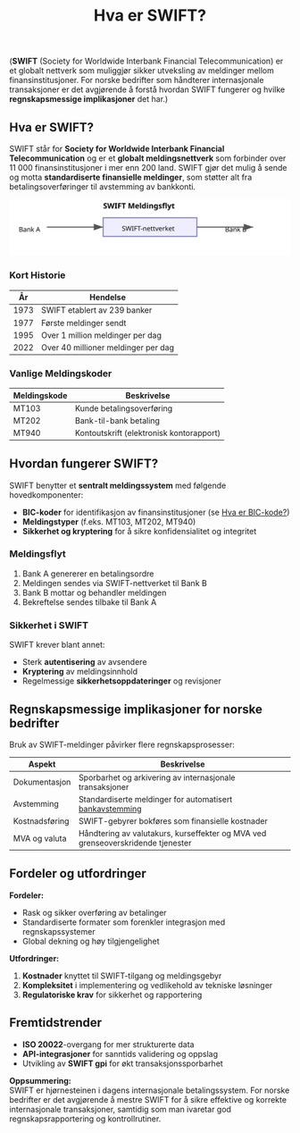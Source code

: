 ﻿---
title: "Hva er SWIFT?"
seoTitle: "Hva er SWIFT?"
description: '(**SWIFT** (Society for Worldwide Interbank Financial Telecommunication) er et globalt nettverk som muliggjør sikker utveksling av meldinger mellom finansinsti...'
---

(**SWIFT** (Society for Worldwide Interbank Financial Telecommunication) er et globalt nettverk som muliggjør sikker utveksling av meldinger mellom finansinstitusjoner. For norske bedrifter som håndterer internasjonale transaksjoner er det avgjørende å forstå hvordan SWIFT fungerer og hvilke **regnskapsmessige implikasjoner** det har.)

## Hva er SWIFT?

SWIFT står for **Society for Worldwide Interbank Financial Telecommunication** og er et **globalt meldingsnettverk** som forbinder over 11 000 finansinstitusjoner i mer enn 200 land. SWIFT gjør det mulig å sende og motta **standardiserte finansielle meldinger**, som støtter alt fra betalingsoverføringer til avstemming av bankkonti.

![SWIFT-nettverket og meldingsflyt](swift-nettverk.svg)

### Kort Historie

| År   | Hendelse                                     |
|------|-----------------------------------------------|
| 1973 | SWIFT etablert av 239 banker                  |
| 1977 | Første meldinger sendt                        |
| 1995 | Over 1 million meldinger per dag             |
| 2022 | Over 40 millioner meldinger per dag           |

### Vanlige Meldingskoder

| Meldingskode | Beskrivelse                               |
|--------------|-------------------------------------------|
| MT103        | Kunde betalingsoverføring                 |
| MT202        | Bank-til-bank betaling                    |
| MT940        | Kontoutskrift (elektronisk kontorapport)  |

## Hvordan fungerer SWIFT?

SWIFT benytter et **sentralt meldingssystem** med følgende hovedkomponenter:

* **BIC-koder** for identifikasjon av finansinstitusjoner (se [Hva er BIC-kode?](/blogs/regnskap/hva-er-bic-kode "Hva er BIC-kode?"))
* **Meldingstyper** (f.eks. MT103, MT202, MT940)
* **Sikkerhet og kryptering** for å sikre konfidensialitet og integritet

### Meldingsflyt

1. Bank A genererer en betalingsordre
2. Meldingen sendes via SWIFT-nettverket til Bank B
3. Bank B mottar og behandler meldingen
4. Bekreftelse sendes tilbake til Bank A

### Sikkerhet i SWIFT

SWIFT krever blant annet:

* Sterk **autentisering** av avsendere
* **Kryptering** av meldingsinnhold
* Regelmessige **sikkerhetsoppdateringer** og revisjoner

## Regnskapsmessige implikasjoner for norske bedrifter

Bruk av SWIFT-meldinger påvirker flere regnskapsprosesser:

| Aspekt                | Beskrivelse                                                          |
|-----------------------|----------------------------------------------------------------------|
| Dokumentasjon         | Sporbarhet og arkivering av internasjonale transaksjoner             |
| Avstemming            | Standardiserte meldinger for automatisert [bankavstemming](/blogs/regnskap/hva-er-avstemming "Hva er Avstemming?") |
| Kostnadsføring        | SWIFT-gebyrer bokføres som finansielle kostnader                     |
| MVA og valuta         | Håndtering av valutakurs, kurseffekter og MVA ved grenseoverskridende tjenester |

## Fordeler og utfordringer

**Fordeler:**

* Rask og sikker overføring av betalinger
* Standardiserte formater som forenkler integrasjon med regnskapssystemer
* Global dekning og høy tilgjengelighet

**Utfordringer:**

1. **Kostnader** knyttet til SWIFT-tilgang og meldingsgebyr
2. **Kompleksitet** i implementering og vedlikehold av tekniske løsninger
3. **Regulatoriske krav** for sikkerhet og rapportering

## Fremtidstrender

* **ISO 20022**-overgang for mer strukturerte data  
* **API-integrasjoner** for sanntids validering og oppslag  
* Utvikling av **SWIFT gpi** for økt transaksjonssporbarhet  

**Oppsummering:**  
SWIFT er hjørnesteinen i dagens internasjonale betalingssystem. For norske bedrifter er det avgjørende å mestre SWIFT for å sikre effektive og korrekte internasjonale transaksjoner, samtidig som man ivaretar god regnskapsrapportering og kontrollrutiner.










